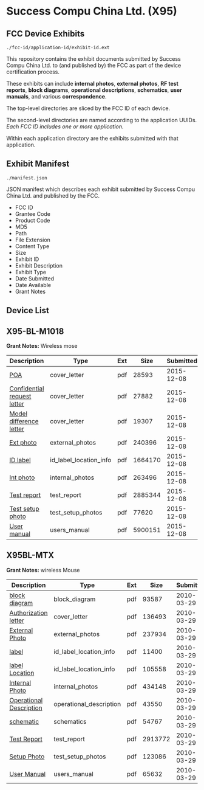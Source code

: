 # Success Compu China Ltd. (X95)
## FCC Device Exhibits

```
./fcc-id/application-id/exhibit-id.ext
```

This repository contains the exhibit documents submitted by Success Compu China Ltd. to (and published by) the FCC as part of the device certification process.

These exhibits can include **internal photos**, **external photos**, **RF test reports**, **block diagrams**, **operational descriptions**, **schematics**, **user manuals**, and various **correspondence**.

The top-level directories are sliced by the FCC ID of each device.

The second-level directories are named according to the application UUIDs. *Each FCC ID includes one or more application.*

Within each application directory are the exhibits submitted with that application. 

## Exhibit Manifest

```
./manifest.json
```

JSON manifest which describes each exhibit submitted by Success Compu China Ltd. and published by the FCC.

- FCC ID
- Grantee Code
- Product Code
- MD5
- Path
- File Extension
- Content Type
- Size
- Exhibit ID
- Exhibit Description
- Exhibit Type
- Date Submitted
- Date Available
- Grant Notes

## Device List
## X95-BL-M1018
**Grant Notes:** Wireless mose

| Description | Type | Ext | Size | Submitted | Available |
| ----------- | ---- | --- | ---- | --------- | --------- |
| [POA](X95-BL-M1018/e54d87831958a00755aae1345c1f9979/2833797.pdf) | cover_letter | pdf | 28593 | 2015-12-08 | 2015-12-08 |
| [Confidential request letter](X95-BL-M1018/e54d87831958a00755aae1345c1f9979/2833798.pdf) | cover_letter | pdf | 27882 | 2015-12-08 | 2015-12-08 |
| [Model difference letter](X95-BL-M1018/e54d87831958a00755aae1345c1f9979/2833799.pdf) | cover_letter | pdf | 19307 | 2015-12-08 | 2015-12-08 |
| [Ext photo](X95-BL-M1018/e54d87831958a00755aae1345c1f9979/2833802.pdf) | external_photos | pdf | 240396 | 2015-12-08 | 2015-12-08 |
| [ID label](X95-BL-M1018/e54d87831958a00755aae1345c1f9979/2833804.pdf) | id_label_location_info | pdf | 1664170 | 2015-12-08 | 2015-12-08 |
| [Int photo](X95-BL-M1018/e54d87831958a00755aae1345c1f9979/2833803.pdf) | internal_photos | pdf | 263496 | 2015-12-08 | 2015-12-08 |
| [Test report](X95-BL-M1018/e54d87831958a00755aae1345c1f9979/2833800.pdf) | test_report | pdf | 2885344 | 2015-12-08 | 2015-12-08 |
| [Test setup photo](X95-BL-M1018/e54d87831958a00755aae1345c1f9979/2833801.pdf) | test_setup_photos | pdf | 77620 | 2015-12-08 | 2015-12-08 |
| [User manual](X95-BL-M1018/e54d87831958a00755aae1345c1f9979/2833805.pdf) | users_manual | pdf | 5900151 | 2015-12-08 | 2015-12-08 |
## X95BL-MTX
**Grant Notes:** wireless Mouse

| Description | Type | Ext | Size | Submitted | Available |
| ----------- | ---- | --- | ---- | --------- | --------- |
| [block diagram](X95BL-MTX/58fa1c7ab8215cc2baa3c4d638c14d68/1258578.pdf) | block_diagram | pdf | 93587 | 2010-03-29 | 2010-03-29 |
| [Authorization letter](X95BL-MTX/58fa1c7ab8215cc2baa3c4d638c14d68/1258577.pdf) | cover_letter | pdf | 136493 | 2010-03-29 | 2010-03-29 |
| [External Photo](X95BL-MTX/58fa1c7ab8215cc2baa3c4d638c14d68/1258581.pdf) | external_photos | pdf | 237934 | 2010-03-29 | 2010-03-29 |
| [label](X95BL-MTX/58fa1c7ab8215cc2baa3c4d638c14d68/1258582.pdf) | id_label_location_info | pdf | 11400 | 2010-03-29 | 2010-03-29 |
| [label Location](X95BL-MTX/58fa1c7ab8215cc2baa3c4d638c14d68/1258583.pdf) | id_label_location_info | pdf | 105558 | 2010-03-29 | 2010-03-29 |
| [Internal Photo](X95BL-MTX/58fa1c7ab8215cc2baa3c4d638c14d68/1258584.pdf) | internal_photos | pdf | 434148 | 2010-03-29 | 2010-03-29 |
| [Operational Description](X95BL-MTX/58fa1c7ab8215cc2baa3c4d638c14d68/1258579.pdf) | operational_description | pdf | 43550 | 2010-03-29 | 2010-03-29 |
| [schematic](X95BL-MTX/58fa1c7ab8215cc2baa3c4d638c14d68/1258580.pdf) | schematics | pdf | 54767 | 2010-03-29 | 2010-03-29 |
| [Test Report](X95BL-MTX/58fa1c7ab8215cc2baa3c4d638c14d68/1258585.pdf) | test_report | pdf | 2913772 | 2010-03-29 | 2010-03-29 |
| [Setup Photo](X95BL-MTX/58fa1c7ab8215cc2baa3c4d638c14d68/1258586.pdf) | test_setup_photos | pdf | 123086 | 2010-03-29 | 2010-03-29 |
| [User Manual](X95BL-MTX/58fa1c7ab8215cc2baa3c4d638c14d68/1258587.pdf) | users_manual | pdf | 65632 | 2010-03-29 | 2010-03-29 |
